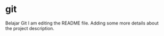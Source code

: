 # git
Belajar Git 
I am editing the README file. Adding some more details about the project description.
